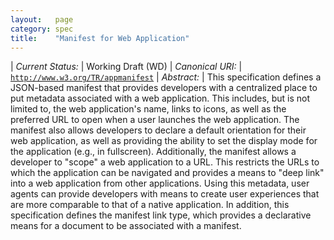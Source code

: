 ```yaml
---
layout:   page
category: spec
title:    "Manifest for Web Application"
---
```


| *Current Status:* | Working Draft (WD)
| *Canonical URI:* | [`http://www.w3.org/TR/appmanifest`](http://www.w3.org/TR/appmanifest)
| *Abstract:* | This specification defines a JSON-based manifest that provides developers with a centralized place to put metadata associated with a web application. This includes, but is not limited to, the web application's name, links to icons, as well as the preferred URL to open when a user launches the web application. The manifest also allows developers to declare a default orientation for their web application, as well as providing the ability to set the display mode for the application (e.g., in fullscreen). Additionally, the manifest allows a developer to "scope" a web application to a URL. This restricts the URLs to which the application can be navigated and provides a means to "deep link" into a web application from other applications. Using this metadata, user agents can provide developers with means to create user experiences that are more comparable to that of a native application. In addition, this specification defines the manifest link type, which provides a declarative means for a document to be associated with a manifest.